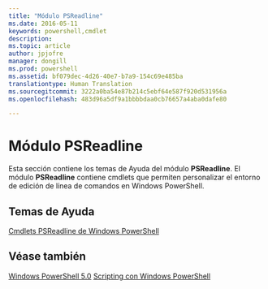 ```yaml
---
title: "Módulo PSReadline"
ms.date: 2016-05-11
keywords: powershell,cmdlet
description: 
ms.topic: article
author: jpjofre
manager: dongill
ms.prod: powershell
ms.assetid: bf079dec-4d26-40e7-b7a9-154c69e485ba
translationtype: Human Translation
ms.sourcegitcommit: 3222a0ba54e87b214c5ebf64e587f920d531956a
ms.openlocfilehash: 483d96a5df9a1bbbbdaa0cb76657a4aba0dafe80

---
```


# Módulo PSReadline
Esta sección contiene los temas de Ayuda del módulo **PSReadline**. El módulo **PSReadline** contiene cmdlets que permiten personalizar el entorno de edición de línea de comandos en Windows PowerShell.

## Temas de Ayuda
[Cmdlets PSReadline de Windows PowerShell](https://technet.microsoft.com/en-us/library/ed48e832-95f9-4577-bf56-a7e5aa9630ba)

## Véase también
[Windows PowerShell 5.0](Windows-PowerShell-5.0.md)
[Scripting con Windows PowerShell](../../getting-started/fundamental/Scripting-with-Windows-PowerShell.md)




<!--HONumber=Aug16_HO4-->



